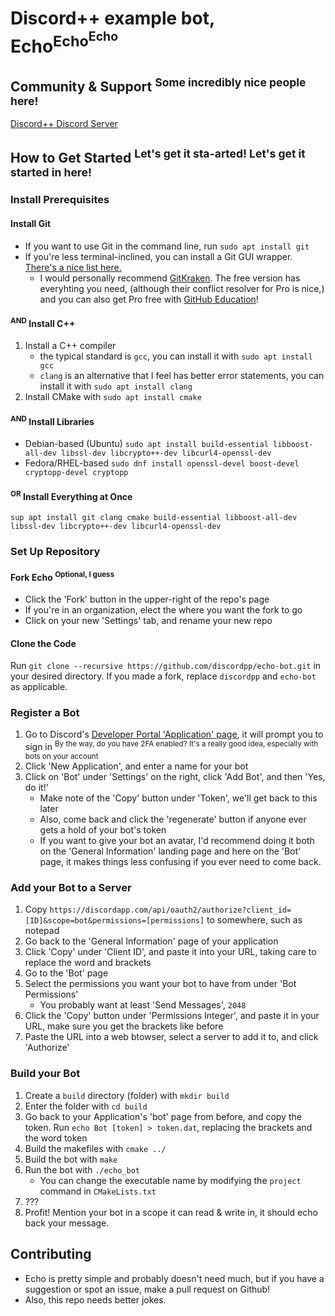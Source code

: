 # Discord++ example bot, Echo<sup>Echo<sup>Echo</sup></sup>

## Community & Support <sup>Some incredibly nice people here!</sup>
[Discord++ Discord Server](https://discord.gg/0usP6xmT4sQ4kIDh)

## How to Get Started <sup>Let's get it sta-arted! Let's get it started in here!</sup>

### Install Prerequisites
#### Install Git
 * If you want to use Git in the command line, run `sudo apt install git`
 * If you're less terminal-inclined, you can install a Git GUI wrapper. [There's a nice list here.](https://git-scm.com/downloads/guis/)
    * I would personally recommend [GitKraken](https://www.gitkraken.com/). The free version has everyhting you need, (although their conflict resolver for Pro is nice,) and you can also get Pro free with [GitHub Education](https://education.github.com/)!
#### <sup>AND</sup> Install C++
 1. Install a C++ compiler
    * the typical standard is `gcc`, you can install it with `sudo apt install gcc`
    * `clang` is an alternative that I feel has better error statements, you can install it with `sudo apt install clang`
 2. Install CMake with `sudo apt install cmake`
#### <sup>AND</sup> Install Libraries
 * Debian-based (Ubuntu) `sudo apt install build-essential libboost-all-dev libssl-dev libcrypto++-dev libcurl4-openssl-dev`
 * Fedora/RHEL-based `sudo dnf install openssl-devel boost-devel cryptopp-devel cryptopp`
#### <sup>OR</sup> Install Everything at Once
`sup apt install git clang cmake build-essential libboost-all-dev libssl-dev libcrypto++-dev libcurl4-openssl-dev`

### Set Up Repository
#### Fork Echo <sup>Optional, I guess</sup>
 * Click the 'Fork' button in the upper-right of the repo's page
 * If you're in an organization, elect the where you want the fork to go
 * Click on your new 'Settings' tab, and rename your new repo
 
#### Clone the Code
Run `git clone --recursive https://github.com/discordpp/echo-bot.git` in your desired directory. If you made a fork, replace `discordpp` and `echo-bot` as applicable.

### Register a Bot
 1. Go to Discord's [Developer Portal 'Application' page](https://discordapp.com/developers/applications/), it will prompt you to sign in <sup>By the way, do you have 2FA enabled? It's a really good idea, especially with bots on your account</sup>
 2. Click 'New Application', and enter a name for your bot
 3. Click on 'Bot' under 'Settings' on the right, click 'Add Bot', and then 'Yes, do it!'
    * Make note of the 'Copy' button under 'Token', we'll get back to this later
    * Also, come back and click the 'regenerate' button if anyone ever gets a hold of your bot's token
    * If you want to give your bot an avatar, I'd recommend doing it both on the 'General Information' landing page and here on the 'Bot' page, it makes things less confusing if you ever need to come back.

### Add your Bot to a Server
 1. Copy `https://discordapp.com/api/oauth2/authorize?client_id=[ID]&scope=bot&permissions=[permissions]` to somewhere, such as notepad
 1. Go back to the 'General Information' page of your application
 2. Click 'Copy' under 'Client ID', and paste it into your URL, taking care to replace the word and brackets
 3. Go to the 'Bot' page
 4. Select the permissions you want your bot to have from under 'Bot Permissions'
    * You probably want at least 'Send Messages', `2048`
 5. Click the 'Copy' button under 'Permissions Integer', and paste it in your URL, make sure you get the brackets like before
 6. Paste the URL into a web btowser, select a server to add it to, and click 'Authorize'
 

### Build your Bot
 1. Create a `build` directory (folder) with `mkdir build`
 2. Enter the folder with `cd build`
 3. Go back to your Application's 'bot' page from before, and copy the token. Run `echo Bot [token] > token.dat`, replacing the brackets and the word token
 4. Build the makefiles with `cmake ../`
 5. Build the bot with `make`
 6. Run the bot with `./echo_bot`
    * You can change the executable name by modifying the `project` command in `CMakeLists.txt`
 7. ???
 8. Profit! Mention your bot in a scope it can read & write in, it should echo back your message.

## Contributing
 * Echo is pretty simple and probably doesn't need much, but if you have a suggestion or spot an issue, make a pull request on Github!
 * Also, this repo needs better jokes.
